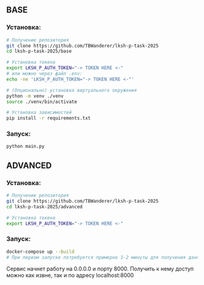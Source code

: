 ## BASE

### Установка:
```bash
# Получение репозитория
git clone https://github.com/TBWanderer/lksh-p-task-2025
cd lksh-p-task-2025/base

# Установка токена
export LKSH_P_AUTH_TOKEN="-> TOKEN HERE <-" 
# или можно через файл .env:
echo -ne 'LKSH_P_AUTH_TOKEN="-> TOKEN HERE <-"'

# (Опционально) установка виртуального окружения
python -m venv ./venv
source ./venv/bin/activate

# Установка зависимостей
pip install -r requirements.txt
```

### Запуск:
```bash
python main.py
```

## ADVANCED

### Установка:
```bash
# Получение репозитория
git clone https://github.com/TBWanderer/lksh-p-task-2025
cd lksh-p-task-2025/advanced

# Установка токена
export LKSH_P_AUTH_TOKEN="-> TOKEN HERE <-" 
```

### Запуск:
```bash
docker-compose up --build
# При первом запуске потребуется примерно 1-2 минуты для получения данных с сервера в первый раз
```
Cервис начнет работу на 0.0.0.0 и порту 8000. Получить к нему доступ можно как извне, так и по адресу localhost:8000
